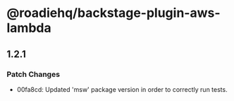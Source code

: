# @roadiehq/backstage-plugin-aws-lambda

## 1.2.1
### Patch Changes

- 00fa8cd: Updated 'msw' package version in order to correctly run tests.
